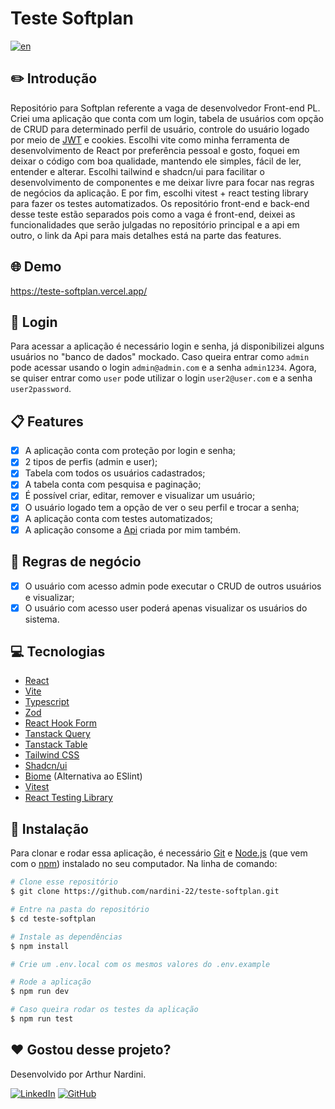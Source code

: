 # Teste Softplan

[![en](https://img.shields.io/badge/README-English-red.svg)](https://github.com/nardini-22/teste-softplan/blob/main/README-en.md)

## ✏️ Introdução

Repositório para Softplan referente a vaga de desenvolvedor Front-end PL. Criei uma aplicação que conta com um login, tabela de usuários com opção de CRUD para determinado perfil de usuário, controle do usuário logado por meio de [JWT](https://jwt.io/) e cookies. Escolhi vite como minha ferramenta de desenvolvimento de React por preferência pessoal e gosto, foquei em deixar o código com boa qualidade, mantendo ele simples, fácil de ler, entender e alterar. Escolhi tailwind e shadcn/ui para facilitar o desenvolvimento de componentes e me deixar livre para focar nas regras de negócios da aplicação. E por fim, escolhi vitest + react testing library para fazer os testes automatizados. Os repositório front-end e back-end desse teste estão separados pois como a vaga é front-end, deixei as funcionalidades que serão julgadas no repositório principal e a api em outro, o link da Api para mais detalhes está na parte das features.

## 🌐 Demo

https://teste-softplan.vercel.app/

## 👥 Login

Para acessar a aplicação é necessário login e senha, já disponibilizei alguns usuários no "banco de dados" mockado. Caso queira entrar como `admin` pode acessar usando o login `admin@admin.com` e a senha `admin1234`. Agora, se quiser entrar como `user` pode utilizar o login `user2@user.com` e a senha `user2password`.

## 📋 Features

- [x] A aplicação conta com proteção por login e senha;
- [x] 2 tipos de perfis (admin e user);
- [x] Tabela com todos os usuários cadastrados;
- [x] A tabela conta com pesquisa e paginação;
- [x] É possível criar, editar, remover e visualizar um usuário;
- [x] O usuário logado tem a opção de ver o seu perfil e trocar a senha;
- [x] A aplicação conta com testes automatizados;
- [x] A aplicação consome a [Api](https://github.com/nardini-22/teste-softplan-api) criada por mim também.

## 👔 Regras de negócio

- [x] O usuário com acesso admin pode executar o CRUD de
outros usuários e visualizar;
- [x] O usuário com acesso user poderá apenas visualizar os usuários do
sistema.

## 💻 Tecnologias

* [React](https://react.dev/)
* [Vite](https://vitejs.dev/)
* [Typescript](https://www.typescriptlang.org/)
* [Zod](https://zod.dev/)
* [React Hook Form](https://react-hook-form.com/)
* [Tanstack Query](https://tanstack.com/query/latest)
* [Tanstack Table](https://tanstack.com/table/latest)
* [Tailwind CSS](https://tailwindcss.com/)
* [Shadcn/ui](https://ui.shadcn.com/)
* [Biome](https://biomejs.dev/) (Alternativa ao ESlint)
* [Vitest](https://vitest.dev/)
* [React Testing Library](https://testing-library.com/docs/react-testing-library/intro/)

## 🚀 Instalação

Para clonar e rodar essa aplicação, é necessário [Git](https://git-scm.com) e [Node.js](https://nodejs.org/en/download/) (que vem com o [npm](http://npmjs.com)) instalado no seu computador. Na linha de comando:
```bash
# Clone esse repositório
$ git clone https://github.com/nardini-22/teste-softplan.git

# Entre na pasta do repositório
$ cd teste-softplan

# Instale as dependências
$ npm install

# Crie um .env.local com os mesmos valores do .env.example

# Rode a aplicação
$ npm run dev

# Caso queira rodar os testes da aplicação
$ npm run test
```



 ## ❤️ Gostou desse projeto? 
Desenvolvido por Arthur Nardini.

[![LinkedIn](https://img.shields.io/badge/linkedin-%230077B5.svg?style=for-the-badge&logo=linkedin&logoColor=white)](https://www.linkedin.com/in/arthur-nardini/)
[![GitHub](https://img.shields.io/badge/github-%23121011.svg?style=for-the-badge&logo=github&logoColor=white)](https://github.com/nardini-22)
